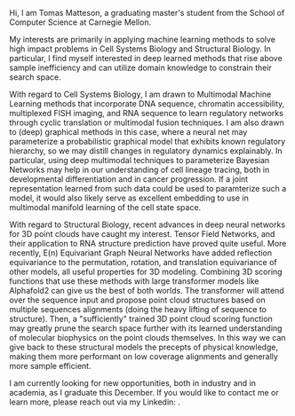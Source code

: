 Hi, I am Tomas Matteson, a graduating master's student from the School of Computer Science at Carnegie Mellon. 
 
My interests are primarily in applying machine learning methods to solve high impact problems in Cell Systems Biology and Structural Biology. In particular, I find myself interested in deep learned methods that rise above sample inefficiency and can utilize domain knowledge to constrain their search space. 

With regard to Cell Systems Biology, I am drawn to Multimodal Machine Learning methods that incorporate DNA sequence, chromatin accessibility, multiplexed FISH imaging, and RNA sequence to learn regulatory networks through cyclic translation or multimodal fusion techniques. I am also drawn to (deep) graphical methods in this case, where a neural net may parameterize a probabilistic graphical model that exhibits known regulatory hierarchy, so we may distill changes in regulatory dynamics explainably. In particular, using deep multimodal techniques to parameterize Bayesian Networks may help in our understanding of cell lineage tracing, both in developmental differentiation and in cancer progression. If a joint representation learned from such data could be used to paramterize such a model, it would also likely serve as excellent embedding to use in multimodal manifold learning of the cell state space.

With regard to Structural Biology, recent advances in deep neural networks for 3D point clouds have caught my interest. Tensor Field Networks, and their application to RNA structure prediction have proved quite useful. More recently, E(n) Equivariant Graph Neural Networks have added reflection equivariance to the permutation, rotation, and translation equivariance of other models, all useful properties for 3D modeling. Combining 3D scoring functions that use these methods with large transformer models like Alphafold2 can give us the best of both worlds. The transformer will attend over the sequence input and propose point cloud structures based on multiple sequences alignments (doing the heavy lifting of sequence to structure). Then, a "sufficiently" trained 3D point cloud scoring function may greatly prune the search space further with its learned understanding of molecular biophysics on the point clouds themselves. In this way we can give back to these structural models the precepts of physical knowledge, making them more performant on low coverage alignments and generally more sample efficient. 

I am currently looking for new opportunities, both in industry and in academia, as I graduate this December. If you would like to contact me or learn more, please reach out via my Linkedin: <link>.


<!---
tmatteso/tmatteso is a ✨ special ✨ repository because its `README.md` (this file) appears on your GitHub profile.
You can click the Preview link to take a look at your changes.
--->
